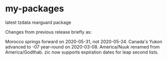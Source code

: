# my-packages
latest tzdata rearguard package


Changes from previous release briefly as:

Morocco springs forward on 2020-05-31, not 2020-05-24.
Canada's Yukon advanced to -07 year-round on 2020-03-08.
America/Nuuk renamed from America/Godthab.
zic now supports expiration dates for leap second lists.
